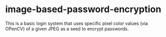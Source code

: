 # image-based-password-encryption
This is a basic login system that uses specific pixel color values (via OPenCV) of a given JPEG as a seed to encrypt passwords.
